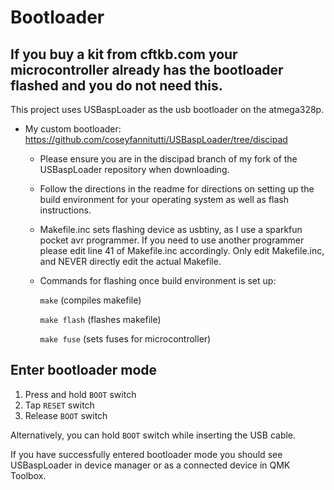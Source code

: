 # Bootloader

## If you buy a kit from cftkb.com your microcontroller already has the bootloader flashed and you do not need this.

This project uses USBaspLoader as the usb bootloader on the atmega328p.
- My custom bootloader:   
https://github.com/coseyfannitutti/USBaspLoader/tree/discipad
  - Please ensure you are in the discipad branch of my fork of the USBaspLoader repository when downloading.
  - Follow the directions in the readme for directions on setting up the build environment for your operating system as well as flash instructions.
  - Makefile.inc sets flashing device as usbtiny, as I use a sparkfun pocket avr programmer. If you need to use another programmer please edit line 41 of Makefile.inc accordingly. Only edit Makefile.inc, and NEVER directly edit the actual Makefile.
  - Commands for flashing once build environment is set up:
  
  	```make``` (compiles makefile)
  
  	```make flash``` (flashes makefile)
  
  	```make fuse``` (sets fuses for microcontroller)
  
## Enter bootloader mode
1. Press and hold ```BOOT``` switch
2. Tap ```RESET``` switch
3. Release ```BOOT``` switch

Alternatively, you can hold ```BOOT``` switch while inserting the USB cable.

If you have successfully entered bootloader mode you should see USBaspLoader in device manager or as a connected device in QMK Toolbox.
